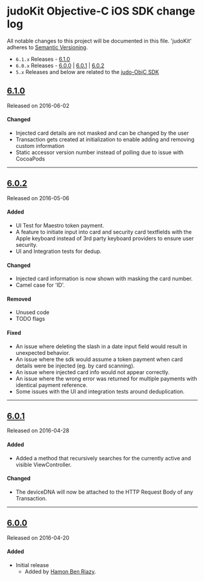 # judoKit Objective-C iOS SDK change log
All notable changes to this project will be documented in this file.
'judoKit' adheres to [Semantic Versioning](http://semver.org/).

- `6.1.x` Releases - [6.1.0](#610)
- `6.0.x` Releases - [6.0.0](#600) | [6.0.1](#601) | [6.0.2](#602)
- `5.x` Releases and below are related to the [judo-ObjC SDK](https://github.com/JudoPay/Judo-ObjC)

## [6.1.0](https://github.com/JudoPay/JudoKitObjC/releases/tag/6.1.0)
Released on 2016-06-02

#### Changed
- Injected card details are not masked and can be changed by the user
- Transaction gets created at initialization to enable adding and removing custom information
- Static accessor version number instead of polling due to issue with CocoaPods

---

## [6.0.2](https://github.com/JudoPay/JudoKitObjC/releases/tag/6.0.2)
Released on 2016-05-06

#### Added
- UI Test for Maestro token payment.
- A feature to initiate input into card and security card textfields with the Apple keyboard instead of 3rd party keyboard providers to ensure user security.
- UI and Integration tests for dedup.

#### Changed
- Injected card information is now shown with masking the card number.
- Camel case for 'ID'.

#### Removed
- Unused code
- TODO flags

#### Fixed
- An issue where deleting the slash in a date input field would result in unexpected behavior.
- An issue where the sdk would assume a token payment when card details were be injected (eg. by card scanning).
- An issue where injected card info would not appear correctly.
- An issue where the wrong error was returned for multiple payments with identical payment reference.
- Some issues with the UI and integration tests around deduplication.

---

## [6.0.1](https://github.com/JudoPay/JudoKitObjC/releases/tag/6.0.1)
Released on 2016-04-28

#### Added
- Added a method that recursively searches for the currently active and visible ViewController.

#### Changed
- The deviceDNA will now be attached to the HTTP Request Body of any Transaction.

---

## [6.0.0](https://github.com/JudoPay/JudoKitObjC/releases/tag/6.0.0)
Released on 2016-04-20

#### Added
- Initial release
	- Added by [Hamon Ben Riazy](https://github.com/ryce).

